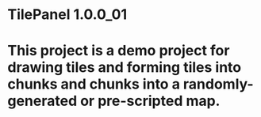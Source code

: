 # TilePanel 1.0.0_01

# This project is a demo project for drawing tiles and forming tiles into chunks and chunks into a randomly-generated or pre-scripted map.
